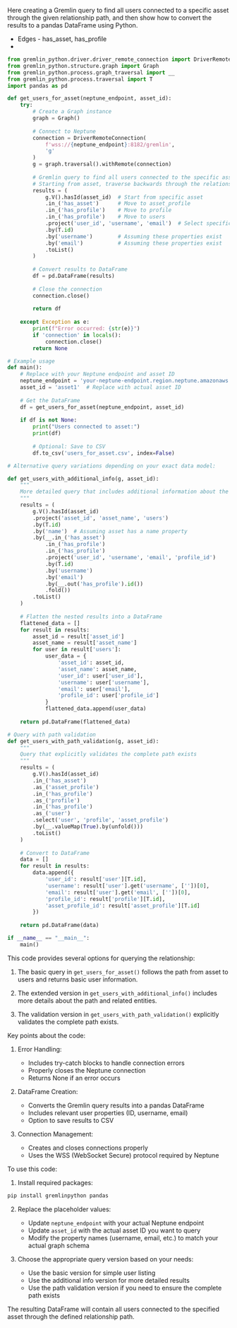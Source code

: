 Here creating a Gremlin query to find all users connected to a specific asset through the given 
relationship path, and then show how to convert the results to a pandas DataFrame using Python.

- Edges - has_asset, has_profile
- 
```python
from gremlin_python.driver.driver_remote_connection import DriverRemoteConnection
from gremlin_python.structure.graph import Graph
from gremlin_python.process.graph_traversal import __
from gremlin_python.process.traversal import T
import pandas as pd

def get_users_for_asset(neptune_endpoint, asset_id):
    try:
        # Create a Graph instance
        graph = Graph()
        
        # Connect to Neptune
        connection = DriverRemoteConnection(
            f'wss://{neptune_endpoint}:8182/gremlin',
            'g'
        )
        g = graph.traversal().withRemote(connection)
        
        # Gremlin query to find all users connected to the specific asset
        # Starting from asset, traverse backwards through the relationships
        results = (
            g.V().hasId(asset_id)  # Start from specific asset
            .in_('has_asset')      # Move to asset_profile
            .in_('has_profile')    # Move to profile
            .in_('has_profile')    # Move to users
            .project('user_id', 'username', 'email')  # Select specific properties
            .by(T.id)
            .by('username')        # Assuming these properties exist
            .by('email')           # Assuming these properties exist
            .toList()
        )
        
        # Convert results to DataFrame
        df = pd.DataFrame(results)
        
        # Close the connection
        connection.close()
        
        return df
    
    except Exception as e:
        print(f"Error occurred: {str(e)}")
        if 'connection' in locals():
            connection.close()
        return None

# Example usage
def main():
    # Replace with your Neptune endpoint and asset ID
    neptune_endpoint = 'your-neptune-endpoint.region.neptune.amazonaws.com'
    asset_id = 'asset1'  # Replace with actual asset ID
    
    # Get the DataFrame
    df = get_users_for_asset(neptune_endpoint, asset_id)
    
    if df is not None:
        print("Users connected to asset:")
        print(df)
        
        # Optional: Save to CSV
        df.to_csv('users_for_asset.csv', index=False)

# Alternative query variations depending on your exact data model:

def get_users_with_additional_info(g, asset_id):
    """
    More detailed query that includes additional information about the path
    """
    results = (
        g.V().hasId(asset_id)
        .project('asset_id', 'asset_name', 'users')
        .by(T.id)
        .by('name')  # Assuming asset has a name property
        .by(__.in_('has_asset')
            .in_('has_profile')
            .in_('has_profile')
            .project('user_id', 'username', 'email', 'profile_id')
            .by(T.id)
            .by('username')
            .by('email')
            .by(__.out('has_profile').id())
            .fold())
        .toList()
    )
    
    # Flatten the nested results into a DataFrame
    flattened_data = []
    for result in results:
        asset_id = result['asset_id']
        asset_name = result['asset_name']
        for user in result['users']:
            user_data = {
                'asset_id': asset_id,
                'asset_name': asset_name,
                'user_id': user['user_id'],
                'username': user['username'],
                'email': user['email'],
                'profile_id': user['profile_id']
            }
            flattened_data.append(user_data)
    
    return pd.DataFrame(flattened_data)

# Query with path validation
def get_users_with_path_validation(g, asset_id):
    """
    Query that explicitly validates the complete path exists
    """
    results = (
        g.V().hasId(asset_id)
        .in_('has_asset')
        .as_('asset_profile')
        .in_('has_profile')
        .as_('profile')
        .in_('has_profile')
        .as_('user')
        .select('user', 'profile', 'asset_profile')
        .by(__.valueMap(True).by(unfold()))
        .toList()
    )
    
    # Convert to DataFrame
    data = []
    for result in results:
        data.append({
            'user_id': result['user'][T.id],
            'username': result['user'].get('username', [''])[0],
            'email': result['user'].get('email', [''])[0],
            'profile_id': result['profile'][T.id],
            'asset_profile_id': result['asset_profile'][T.id]
        })
    
    return pd.DataFrame(data)

if __name__ == "__main__":
    main()
```

This code provides several options for querying the relationship:

1. The basic query in `get_users_for_asset()` follows the path from asset to users and returns basic user information.

2. The extended version in `get_users_with_additional_info()` includes more details about the path and related entities.

3. The validation version in `get_users_with_path_validation()` explicitly validates the complete path exists.

Key points about the code:

1. Error Handling:
   - Includes try-catch blocks to handle connection errors
   - Properly closes the Neptune connection
   - Returns None if an error occurs

2. DataFrame Creation:
   - Converts the Gremlin query results into a pandas DataFrame
   - Includes relevant user properties (ID, username, email)
   - Option to save results to CSV

3. Connection Management:
   - Creates and closes connections properly
   - Uses the WSS (WebSocket Secure) protocol required by Neptune

To use this code:

1. Install required packages:
```bash
pip install gremlinpython pandas
```

2. Replace the placeholder values:
   - Update `neptune_endpoint` with your actual Neptune endpoint
   - Update `asset_id` with the actual asset ID you want to query
   - Modify the property names (username, email, etc.) to match your actual graph schema

3. Choose the appropriate query version based on your needs:
   - Use the basic version for simple user listing
   - Use the additional info version for more detailed results
   - Use the path validation version if you need to ensure the complete path exists

The resulting DataFrame will contain all users connected to the specified asset through the defined relationship path.